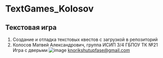 # TextGames_Kolosov
## Текстовая игра
1. Создание и отладка текстовых квестов с загрузкой в репозиторий
2. Колосов Матвей Александрович, группа ИСИП 3/4
ГБПОУ ТК №21
Игра с дверьми
![image](https://user-images.githubusercontent.com/72035743/139056430-89c6c92e-3121-4b66-9f0a-0d5cc8f8a787.png)
knorikshutupfase@gmail.com
